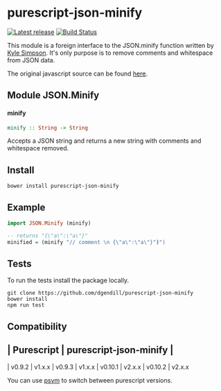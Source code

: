 # purescript-json-minify

[![Latest release](https://img.shields.io/bower/v/purescript-json-minify.svg)](https://github.com/dgendill/purescript-json-minify/releases)
[![Build Status](https://travis-ci.org/dgendill/purescript-json-minify.svg?branch=master)](https://travis-ci.org/dgendill/purescript-json-minify)

This module is a foreign interface to the JSON.minify function written by [Kyle Simpson](http://getify.me/). It's only purpose is to remove comments and whitespace from JSON data.

The original javascript source can be found [here](https://github.com/getify/JSON.minify/tree/javascript).

## Module JSON.Minify

#### minify

``` purescript
minify :: String -> String
```

Accepts a JSON string and returns a new string with comments and whitespace removed.

## Install

```
bower install purescript-json-minify
```

## Example

```purescript
import JSON.Minify (minify)

-- returns "{\"a\":\"a\"}"
minified = (minify "// comment \n {\"a\":\"a\"}")")
```

## Tests

To run the tests install the package locally.

```
git clone https://github.com/dgendill/purescript-json-minify
bower install
npm run test
```
## Compatibility

| Purescript | purescript-json-minify |
-----------------------------------------------
| v0.9.2      | v1.x.x
| v0.9.3      | v1.x.x
| v0.10.1     | v2.x.x
| v0.10.2     | v2.x.x

You can use [psvm](https://www.npmjs.com/package/psvm) to switch between purescript versions.
